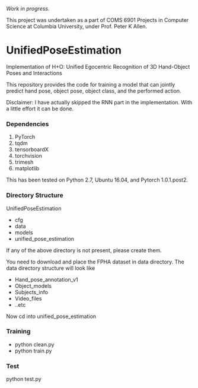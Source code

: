 _Work in progress._ 

This project was undertaken as a part of COMS 6901 Projects in Computer Science at Columbia University, under Prof. Peter K Allen.

# UnifiedPoseEstimation
Implementation of H+O: Unified Egocentric Recognition of 3D Hand-Object Poses and Interactions

This repository provides the code for training a model that can jointly predict hand pose, object pose, object class, and the performed action.

Disclaimer: I have actually skipped the RNN part in the implementation. With a little effort it can be done. 

### Dependencies
1. PyTorch
2. tqdm
3. tensorboardX
4. torchvision
5. trimesh
6. matplotlib

This has been tested on Python 2.7, Ubuntu 16.04, and Pytorch 1.0.1.post2. 

### Directory Structure
UnifiedPoseEstimation
  - cfg
  - data
  - models
  - unified_pose_estimation

If any of the above directory is not present, please create them. 

You need to download and place the FPHA dataset in data directory. The data directory structure will look like
  - Hand_pose_annotation_v1
  - Object_models
  - Subjects_info
  - Video_files
  - ..etc

Now cd into unified_pose_estimation

### Training
- python clean.py
- python train.py

### Test
python test.py
